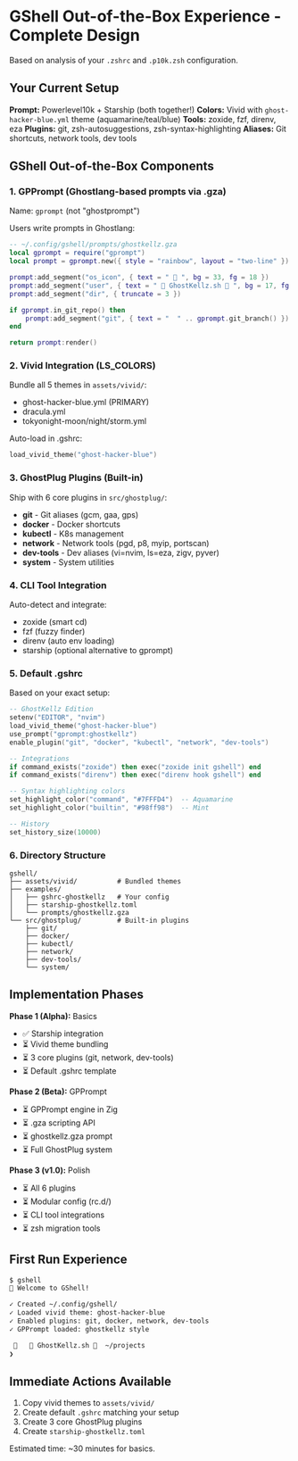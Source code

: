 # GShell Out-of-the-Box Experience - Complete Design

Based on analysis of your `.zshrc` and `.p10k.zsh` configuration.

## Your Current Setup

**Prompt:** Powerlevel10k + Starship (both together!)
**Colors:** Vivid with `ghost-hacker-blue.yml` theme (aquamarine/teal/blue)
**Tools:** zoxide, fzf, direnv, eza
**Plugins:** git, zsh-autosuggestions, zsh-syntax-highlighting
**Aliases:** Git shortcuts, network tools, dev tools

## GShell Out-of-the-Box Components

### 1. GPPrompt (Ghostlang-based prompts via .gza)

Name: `gprompt` (not "ghostprompt")

Users write prompts in Ghostlang:
```lua
-- ~/.config/gshell/prompts/ghostkellz.gza
local gprompt = require("gprompt")
local prompt = gprompt.new({ style = "rainbow", layout = "two-line" })

prompt:add_segment("os_icon", { text = " 󰣇 ", bg = 33, fg = 18 })
prompt:add_segment("user", { text = " 󰊠 GhostKellz.sh 󰊠 ", bg = 17, fg = 122 })
prompt:add_segment("dir", { truncate = 3 })

if gprompt.in_git_repo() then
    prompt:add_segment("git", { text = "  " .. gprompt.git_branch() })
end

return prompt:render()
```

### 2. Vivid Integration (LS_COLORS)

Bundle all 5 themes in `assets/vivid/`:
- ghost-hacker-blue.yml (PRIMARY)
- dracula.yml
- tokyonight-moon/night/storm.yml

Auto-load in .gshrc:
```lua
load_vivid_theme("ghost-hacker-blue")
```

### 3. GhostPlug Plugins (Built-in)

Ship with 6 core plugins in `src/ghostplug/`:
- **git** - Git aliases (gcm, gaa, gps)
- **docker** - Docker shortcuts
- **kubectl** - K8s management
- **network** - Network tools (pgd, p8, myip, portscan)
- **dev-tools** - Dev aliases (vi=nvim, ls=eza, zigv, pyver)
- **system** - System utilities

### 4. CLI Tool Integration

Auto-detect and integrate:
- zoxide (smart cd)
- fzf (fuzzy finder)
- direnv (auto env loading)
- starship (optional alternative to gprompt)

### 5. Default .gshrc

Based on your exact setup:
```lua
-- GhostKellz Edition
setenv("EDITOR", "nvim")
load_vivid_theme("ghost-hacker-blue")
use_prompt("gprompt:ghostkellz")
enable_plugin("git", "docker", "kubectl", "network", "dev-tools")

-- Integrations
if command_exists("zoxide") then exec("zoxide init gshell") end
if command_exists("direnv") then exec("direnv hook gshell") end

-- Syntax highlighting colors
set_highlight_color("command", "#7FFFD4")  -- Aquamarine
set_highlight_color("builtin", "#98ff98")  -- Mint

-- History
set_history_size(10000)
```

### 6. Directory Structure

```
gshell/
├── assets/vivid/          # Bundled themes
├── examples/
│   ├── gshrc-ghostkellz   # Your config
│   ├── starship-ghostkellz.toml
│   └── prompts/ghostkellz.gza
└── src/ghostplug/         # Built-in plugins
    ├── git/
    ├── docker/
    ├── kubectl/
    ├── network/
    ├── dev-tools/
    └── system/
```

## Implementation Phases

**Phase 1 (Alpha):** Basics
- ✅ Starship integration
- ⏳ Vivid theme bundling
- ⏳ 3 core plugins (git, network, dev-tools)
- ⏳ Default .gshrc template

**Phase 2 (Beta):** GPPrompt
- ⏳ GPPrompt engine in Zig
- ⏳ .gza scripting API
- ⏳ ghostkellz.gza prompt
- ⏳ Full GhostPlug system

**Phase 3 (v1.0):** Polish
- ⏳ All 6 plugins
- ⏳ Modular config (rc.d/)
- ⏳ CLI tool integrations
- ⏳ zsh migration tools

## First Run Experience

```bash
$ gshell
🎨 Welcome to GShell!

✓ Created ~/.config/gshell/
✓ Loaded vivid theme: ghost-hacker-blue
✓ Enabled plugins: git, docker, network, dev-tools
✓ GPPrompt loaded: ghostkellz style

 󰣇   󰊠 GhostKellz.sh 󰊠  ~/projects
❯
```

## Immediate Actions Available

1. Copy vivid themes to `assets/vivid/`
2. Create default `.gshrc` matching your setup
3. Create 3 core GhostPlug plugins
4. Create `starship-ghostkellz.toml`

Estimated time: ~30 minutes for basics.
